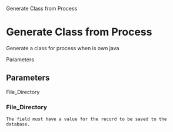 
Generate Class from Process
# Generate Class from Process


Generate a class for process when is own java

Parameters
## Parameters


File_Directory
### File_Directory


```
The field must have a value for the record to be saved to the database.
```